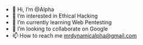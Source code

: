 - 👋 Hi, I’m @Alpha
- 👀 I’m interested in Ethical Hacking
- 🌱 I’m currently learning Web Pentesting
- 💞️ I’m looking to collaborate on Google
- 📫 How to reach me mrdynamicalpha@gmail.com

<!---
AlphaOnGit/AlphaOnGit is a ✨ special ✨ repository because its `README.md` (this file) appears on your GitHub profile.
You can click the Preview link to take a look at your changes.
--->
